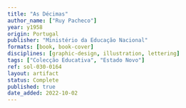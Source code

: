 ```yaml
---
title: "As Décimas"
author_name: ["Ruy Pacheco"]
year: y1958
origin: Portugal
publisher: "Ministério da Educação Nacional"
formats: [book, book-cover]
disciplines: [graphic-design, illustration, lettering]
tags: ["Colecção Educativa", "Estado Novo"]
ref: sol-030-0164
layout: artifact
status: Complete
published: true
date_added: 2022-10-02
---
```

